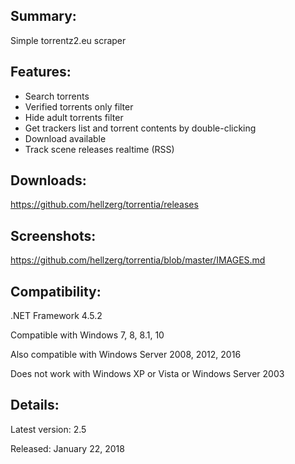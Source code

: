 ## Summary: ##

Simple torrentz2.eu scraper

## Features: ##

* Search torrents
* Verified torrents only filter
* Hide adult torrents filter
* Get trackers list and torrent contents by double-clicking
* Download available
* Track scene releases realtime (RSS)

## Downloads: ##
https://github.com/hellzerg/torrentia/releases

## Screenshots: ##
https://github.com/hellzerg/torrentia/blob/master/IMAGES.md

## Compatibility: ##

.NET Framework 4.5.2

Compatible with Windows 7, 8, 8.1, 10

Also compatible with Windows Server 2008, 2012, 2016

Does not work with Windows XP or Vista or Windows Server 2003

## Details: ##

Latest version: 2.5

Released: January 22, 2018